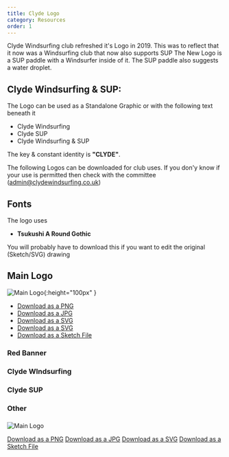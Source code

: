 ```yaml
---
title: Clyde Logo
category: Resources
order: 1
---
```

Clyde Windsurfing club refreshed it's Logo in 2019.
This was to reflect that it now was a Windsurfing club that now also supports SUP
The New Logo is a SUP paddle with a Windsurfer inside of it.
The SUP paddle also suggests a water droplet.


## Clyde Windsurfing & SUP:
The Logo can be used as a Standalone Graphic or with the following text beneath it
- Clyde Windsurfing
- Clyde SUP
- Clyde Windsurfing & SUP

The key & constant identity is **"CLYDE"**.

The following Logos can be downloaded for club uses.
If you don'y know if your use is permitted then check with the committee (admin@clydewindsurfing.co.uk)

## Fonts
The logo uses
- **Tsukushi A Round Gothic**

You will probably have to download this if you want to edit the original (Sketch/SVG) drawing

## Main Logo
![Main Logo](https://numbat70.github.io/clyde/files/clyde_paddle_9c_RED_BANNER.png){:height="100px" }



- [Download as a PNG](https://numbat70.github.io/clyde/files/clyde_paddle_9c_RED_BANNER.png)
- [Download as a JPG](https://numbat70.github.io/clyde/files/clyde_paddle_9c_RED_BANNER.jpg)
- [Download as a SVG](https://numbat70.github.io/clyde/files/clyde_paddle_9c_RED_BANNER.svg)
- [Download as a SVG](https://numbat70.github.io/clyde/files/clyde_paddle_9c_RED_BANNER.pdf)
- [Download as a Sketch File](https://numbat70.github.io/clyde/files/clyde_paddle_9c_RED_BANNER.sketch)


### Red Banner

### Clyde WIndsurfing

### Clyde SUP

### Other

###




![Main Logo](https://numbat70.github.io/clyde/Content/technical.png)

[Download as a PNG](https://numbat70.github.io/clyde/files/xxx.png)
[Download as a JPG](https://numbat70.github.io/clyde/files/xxx.png)
[Download as a SVG](https://numbat70.github.io/clyde/files/xxx.png)
[Download as a Sketch File](https://numbat70.github.io/clyde/files/xxx.png)
